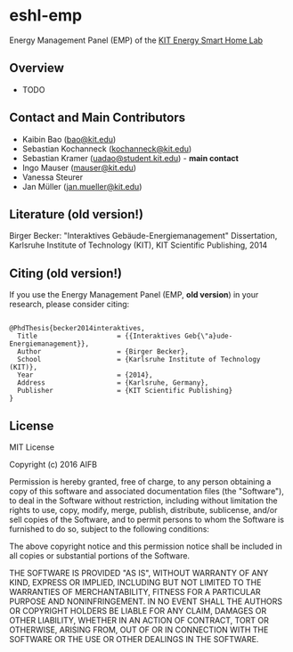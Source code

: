 # eshl-emp
Energy Management Panel (EMP) of the [KIT Energy Smart Home Lab](http://www.aifb.kit.edu/web/ESHL)


## Overview

* TODO


## Contact and Main Contributors

* Kaibin Bao (bao@kit.edu)
* Sebastian Kochanneck (kochanneck@kit.edu)
* Sebastian Kramer (uadao@student.kit.edu) - <b>main contact</b>
* Ingo Mauser (mauser@kit.edu)
* Vanessa Steurer
* Jan Müller (jan.mueller@kit.edu)


## Literature (old version!)

Birger Becker:
"Interaktives Gebäude-Energiemanagement"
Dissertation, Karlsruhe Institute of Technology (KIT), KIT Scientific Publishing, 2014


## Citing (old version!)

If you use the Energy Management Panel (EMP, <b>old version</b>) in your research, please consider citing:
<pre><code>
@PhdThesis{becker2014interaktives,
  Title                    = {{Interaktives Geb{\"a}ude-Energiemanagement}},
  Author                   = {Birger Becker},
  School                   = {Karlsruhe Institute of Technology (KIT)},
  Year                     = {2014},
  Address                  = {Karlsruhe, Germany},
  Publisher                = {KIT Scientific Publishing}
}
</code></pre>


## License

MIT License

Copyright (c) 2016 AIFB

Permission is hereby granted, free of charge, to any person obtaining a copy
of this software and associated documentation files (the "Software"), to deal
in the Software without restriction, including without limitation the rights
to use, copy, modify, merge, publish, distribute, sublicense, and/or sell
copies of the Software, and to permit persons to whom the Software is
furnished to do so, subject to the following conditions:

The above copyright notice and this permission notice shall be included in all
copies or substantial portions of the Software.

THE SOFTWARE IS PROVIDED "AS IS", WITHOUT WARRANTY OF ANY KIND, EXPRESS OR
IMPLIED, INCLUDING BUT NOT LIMITED TO THE WARRANTIES OF MERCHANTABILITY,
FITNESS FOR A PARTICULAR PURPOSE AND NONINFRINGEMENT. IN NO EVENT SHALL THE
AUTHORS OR COPYRIGHT HOLDERS BE LIABLE FOR ANY CLAIM, DAMAGES OR OTHER
LIABILITY, WHETHER IN AN ACTION OF CONTRACT, TORT OR OTHERWISE, ARISING FROM,
OUT OF OR IN CONNECTION WITH THE SOFTWARE OR THE USE OR OTHER DEALINGS IN THE
SOFTWARE.
